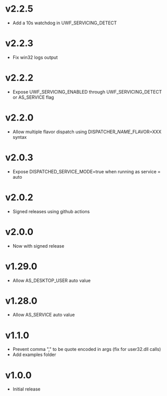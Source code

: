# v2.2.5
* Add a 10s watchdog in UWF_SERVICING_DETECT

# v2.2.3
* Fix win32 logs output

# v2.2.2
* Expose UWF_SERVICING_ENABLED through UWF_SERVICING_DETECT or AS_SERVICE flag

# v2.2.0
* Allow multiple flavor dispatch using DISPATCHER_*NAME*_FLAVOR=XXX syntax


# v2.0.3
* Expose DISPATCHED_SERVICE_MODE=true when running as service = auto



# v2.0.2
* Signed releases using github actions

# v2.0.0
* Now with signed release

# v1.29.0
* Allow AS_DESKTOP_USER auto value

# v1.28.0
* Allow AS_SERVICE auto value



# v1.1.0
* Prevent comma "," to be quote encoded in args (fix for user32.dll calls)
* Add examples folder



# v1.0.0
* Initial release
